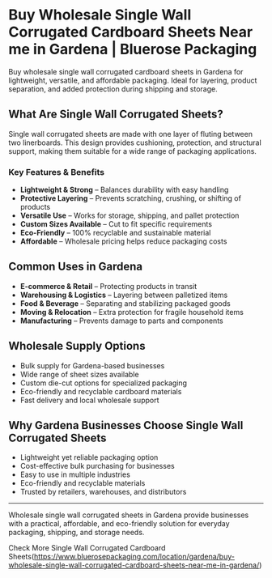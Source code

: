 # Buy Wholesale Single Wall Corrugated Cardboard Sheets Near me in Gardena | Bluerose Packaging

Buy wholesale single wall corrugated cardboard sheets in Gardena for lightweight, versatile, and affordable packaging. Ideal for layering, product separation, and added protection during shipping and storage.

## What Are Single Wall Corrugated Sheets?

Single wall corrugated sheets are made with one layer of fluting between two linerboards. This design provides cushioning, protection, and structural support, making them suitable for a wide range of packaging applications.

### Key Features & Benefits

- **Lightweight & Strong** – Balances durability with easy handling  
- **Protective Layering** – Prevents scratching, crushing, or shifting of products  
- **Versatile Use** – Works for storage, shipping, and pallet protection  
- **Custom Sizes Available** – Cut to fit specific requirements  
- **Eco-Friendly** – 100% recyclable and sustainable material  
- **Affordable** – Wholesale pricing helps reduce packaging costs  

## Common Uses in Gardena

- **E-commerce & Retail** – Protecting products in transit  
- **Warehousing & Logistics** – Layering between palletized items  
- **Food & Beverage** – Separating and stabilizing packaged goods  
- **Moving & Relocation** – Extra protection for fragile household items  
- **Manufacturing** – Prevents damage to parts and components  

## Wholesale Supply Options

- Bulk supply for Gardena-based businesses  
- Wide range of sheet sizes available  
- Custom die-cut options for specialized packaging  
- Eco-friendly and recyclable cardboard materials  
- Fast delivery and local wholesale support  

## Why Gardena Businesses Choose Single Wall Corrugated Sheets

- Lightweight yet reliable packaging option  
- Cost-effective bulk purchasing for businesses  
- Easy to use in multiple industries  
- Eco-friendly and recyclable materials  
- Trusted by retailers, warehouses, and distributors  

---

Wholesale single wall corrugated sheets in Gardena provide businesses with a practical, affordable, and eco-friendly solution for everyday packaging, shipping, and storage needs.

Check More Single Wall Corrugated Cardboard Sheets(https://www.bluerosepackaging.com/location/gardena/buy-wholesale-single-wall-corrugated-cardboard-sheets-near-me-in-gardena/)

